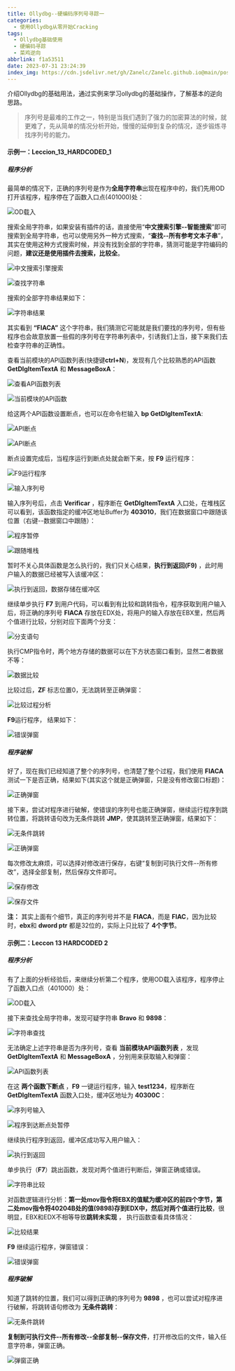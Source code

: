 ```yaml
---
title: Ollydbg--硬编码序列号寻踪一
categories:
  - 使用Ollydbg从零开始Cracking
tags:
  - Ollydbg基础使用
  - 硬编码寻踪
  - 菜鸡逆向
abbrlink: f1a53511
date: 2023-07-31 23:24:39
index_img: https://cdn.jsdelivr.net/gh/Zanelc/Zanelc.github.io@main/posts/f1a53511/title.png
---
```

介绍Ollydbg的基础用法，通过实例来学习ollydbg的基础操作，了解基本的逆向思路。
<!--more-->

> 序列号是最难的工作之一，特别是当我们遇到了强力的加密算法的时候，就更难了，先从简单的情况分析开始，慢慢的延伸到复杂的情况，逐步锻炼寻找序列号的能力。

#### 示例一：Leccion_13_HARDCODED_1

##### 程序分析

最简单的情况下，正确的序列号是作为**全局字符串**出现在程序中的，我们先用OD打开该程序，程序停在了函数入口点(401000)处：

![OD载入](https://cdn.jsdelivr.net/gh/Zanelc/Zanelc.github.io@main/posts/f1a53511/image-20230731234434167.png)

搜索全局字符串，如果安装有插件的话，直接使用“**中文搜索引擎--智能搜索**”即可搜索到全局字符串，也可以使用另外一种方式搜索，“**查找--所有参考文本子串**”，其实在使用这种方式搜索时候，并没有找到全部的字符串，猜测可能是字符编码的问题，**建议还是使用插件去搜索，比较全**。

![中文搜索引擎搜索](https://cdn.jsdelivr.net/gh/Zanelc/Zanelc.github.io@main/posts/f1a53511/image-20230731234735665.png)

![查找字符串](https://cdn.jsdelivr.net/gh/Zanelc/Zanelc.github.io@main/posts/f1a53511/image-20230731235143887.png)

搜索的全部字符串结果如下：

![字符串结果](https://cdn.jsdelivr.net/gh/Zanelc/Zanelc.github.io@main/posts/f1a53511/image-20230801002630829.png)

其实看到 **“FIACA”** 这个字符串，我们猜测它可能就是我们要找的序列号，但有些程序也会故意放置一些假的序列号在字符串列表中，引诱我们上当，接下来我们去检查字符串的正确性。

查看当前模块的API函数列表(快捷键**ctrl+N**)，发现有几个比较熟悉的API函数**GetDlgItemTextA** 和 **MessageBoxA**：

![查看API函数列表](https://cdn.jsdelivr.net/gh/Zanelc/Zanelc.github.io@main/posts/f1a53511/image-20230801002846244.png)

![当前模块的API函数](https://cdn.jsdelivr.net/gh/Zanelc/Zanelc.github.io@main/posts/f1a53511/image-20230801003012079.png)

给这两个API函数设置断点，也可以在命令栏输入 **bp GetDlgItemTextA**:

![API断点](https://cdn.jsdelivr.net/gh/Zanelc/Zanelc.github.io@main/posts/f1a53511/image-20230801003210578.png)

![API断点](https://cdn.jsdelivr.net/gh/Zanelc/Zanelc.github.io@main/posts/f1a53511/image-20230801003331018.png)

断点设置完成后，当程序运行到断点处就会断下来，按 **F9** 运行程序：

![F9运行程序](https://cdn.jsdelivr.net/gh/Zanelc/Zanelc.github.io@main/posts/f1a53511/image-20230801003438364.png)

![输入序列号](https://cdn.jsdelivr.net/gh/Zanelc/Zanelc.github.io@main/posts/f1a53511/image-20230801003534063.png)

输入序列号后，点击 **Verificar** ，程序断在 **GetDlgItemTextA** 入口处，在堆栈区可以看到，该函数指定的缓冲区地址Buffer为 **403010**，我们在数据窗口中跟随该位置（右键--数据窗口中跟随）：

![程序暂停](https://cdn.jsdelivr.net/gh/Zanelc/Zanelc.github.io@main/posts/f1a53511/image-20230801003741801.png)

![跟随堆栈](https://cdn.jsdelivr.net/gh/Zanelc/Zanelc.github.io@main/posts/f1a53511/image-20230801004135535.png)

暂时不关心具体函数是怎么执行的，我们只关心结果，**执行到返回(F9)** ，此时用户输入的数据已经被写入该缓冲区：

![执行到返回，数据存储在缓冲区](https://cdn.jsdelivr.net/gh/Zanelc/Zanelc.github.io@main/posts/f1a53511/image-20230801004326799.png)

继续单步执行 **F7** 到用户代码，可以看到有比较和跳转指令，程序获取到用户输入后，将正确的序列号 **FIACA** 存放在EDX处，将用户的输入存放在EBX里，然后两个值进行比较，分别对应下面两个分支：

![分支语句](https://cdn.jsdelivr.net/gh/Zanelc/Zanelc.github.io@main/posts/f1a53511/image-20230801004741217.png)

执行CMP指令时，两个地方存储的数据可以在下方状态窗口看到，显然二者数据不等：

![数据比较](https://cdn.jsdelivr.net/gh/Zanelc/Zanelc.github.io@main/posts/f1a53511/image-20230801005532580.png)

比较过后，**ZF** 标志位置0，无法跳转至正确弹窗：

![比较过程分析](https://cdn.jsdelivr.net/gh/Zanelc/Zanelc.github.io@main/posts/f1a53511/image-20230801011314334.png)

**F9**运行程序， 结果如下：

![错误弹窗](https://cdn.jsdelivr.net/gh/Zanelc/Zanelc.github.io@main/posts/f1a53511/image-20230801010114032.png)

##### 程序破解

好了，现在我们已经知道了整个的序列号，也清楚了整个过程，我们使用 **FIACA** 测试一下是否正确，结果如下(其实这个就是正确弹窗，只是没有修改窗口标题)：

![正确弹窗](https://cdn.jsdelivr.net/gh/Zanelc/Zanelc.github.io@main/posts/f1a53511/image-20230801010324846.png)

接下来，尝试对程序进行破解，使错误的序列号也能正确弹窗，继续运行程序到跳转位置，将跳转语句改为无条件跳转 **JMP**，使其跳转至正确弹窗，结果如下：

![无条件跳转](https://cdn.jsdelivr.net/gh/Zanelc/Zanelc.github.io@main/posts/f1a53511/image-20230801011511665.png)

![正确弹窗](https://cdn.jsdelivr.net/gh/Zanelc/Zanelc.github.io@main/posts/f1a53511/image-20230801011546147.png)

每次修改太麻烦，可以选择对修改进行保存，右键“复制到可执行文件--所有修改”，选择全部复制，然后保存文件即可。

![保存修改](https://cdn.jsdelivr.net/gh/Zanelc/Zanelc.github.io@main/posts/f1a53511/image-20230801011706716.png)

![保存文件](https://cdn.jsdelivr.net/gh/Zanelc/Zanelc.github.io@main/posts/f1a53511/image-20230801011827679.png)

**注：** 其实上面有个细节，真正的序列号并不是 **FIACA**，而是 **FIAC**，因为比较时，**ebx**和 **dword ptr** 都是32位的，实际上只比较了 **4个字节**。

#### 示例二：Leccon 13 HARDCODED 2

##### 程序分析

有了上面的分析经验后，来继续分析第二个程序，使用OD载入该程序，程序停止了函数入口点（401000）处：

![OD载入](https://cdn.jsdelivr.net/gh/Zanelc/Zanelc.github.io@main/posts/f1a53511/image-20230801211529276.png)

接下来查找全局字符串，发现可疑字符串 **Bravo** 和 **9898**：

![字符串查找](https://cdn.jsdelivr.net/gh/Zanelc/Zanelc.github.io@main/posts/f1a53511/image-20230801211626876.png)

无法确定上述字符串是否为序列号，查看 **当前模块API函数列表** ，发现 **GetDlgItemTextA** 和 **MessageBoxA** ，分别用来获取输入和弹窗：

![API函数列表](https://cdn.jsdelivr.net/gh/Zanelc/Zanelc.github.io@main/posts/f1a53511/image-20230801211817497.png)

在这 **两个函数下断点** ，**F9** 一键运行程序，输入 **test1234**，程序断在 **GetDlgItemTextA** 函数入口处，缓冲区地址为 **40300C**：

![序列号输入](https://cdn.jsdelivr.net/gh/Zanelc/Zanelc.github.io@main/posts/f1a53511/image-20230801212259130.png)

![程序到达断点处暂停](https://cdn.jsdelivr.net/gh/Zanelc/Zanelc.github.io@main/posts/f1a53511/image-20230801212602679.png)

继续执行程序到返回，缓冲区成功写入用户输入：

![执行到返回](https://cdn.jsdelivr.net/gh/Zanelc/Zanelc.github.io@main/posts/f1a53511/image-20230801212751493.png)

单步执行（**F7**）跳出函数，发现对两个值进行判断后，弹窗正确或错误。

![字符串比较](https://cdn.jsdelivr.net/gh/Zanelc/Zanelc.github.io@main/posts/f1a53511/image-20230801213026039.png)

对函数逻辑进行分析：**第一处mov指令将EBX的值赋为缓冲区的前四个字节，第二处mov指令将40204B处的值(9898)存到EDX中，然后对两个值进行比较**，很明显，EBX和EDX不相等导致**跳转未实现** ， 执行函数查看具体情况：

![比较结果](https://cdn.jsdelivr.net/gh/Zanelc/Zanelc.github.io@main/posts/f1a53511/image-20230801213809056.png)

**F9** 继续运行程序，弹窗错误：

![错误弹窗](https://cdn.jsdelivr.net/gh/Zanelc/Zanelc.github.io@main/posts/f1a53511/image-20230801214022122.png)

##### 程序破解

知道了跳转的位置，我们可以得到正确的序列号为 **9898** ，也可以尝试对程序进行破解，将跳转语句修改为 **无条件跳转**：

![无条件跳转](https://cdn.jsdelivr.net/gh/Zanelc/Zanelc.github.io@main/posts/f1a53511/image-20230801214247938.png)

**复制到可执行文件--所有修改--全部复制--保存文件**，打开修改后的文件，输入任意字符串，弹窗正确。

![弹窗正确](https://cdn.jsdelivr.net/gh/Zanelc/Zanelc.github.io@main/posts/f1a53511/image-20230801214629261.png)
